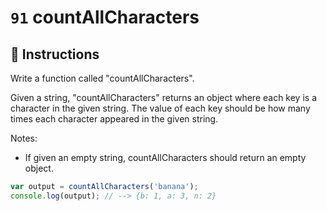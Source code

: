 # `91` countAllCharacters

## 📝 Instructions

Write a function called "countAllCharacters".

Given a string, "countAllCharacters" returns an object where each key is a character in the given string. The value of each key should be how many times each character appeared in the given string.

Notes:
* If given an empty string, countAllCharacters should return an empty object.

```js
var output = countAllCharacters('banana');
console.log(output); // --> {b: 1, a: 3, n: 2}
```
